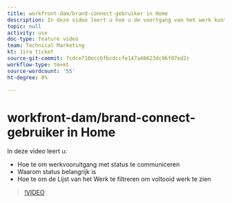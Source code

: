 ```yaml
---
title: workfront-dam/brand-connect-gebruiker in Home
description: In deze video leert u hoe u de voortgang van het werk kunt communiceren met de status en filtert u de werklijst om het voltooide werk te zien.
topic: null
activity: use
doc-type: feature video
team: Technical Marketing
kt: Jira ticket
source-git-commit: 7cdce710ecc6fbcdccfe147a40623dc96f07ed2c
workflow-type: tm+mt
source-wordcount: '55'
ht-degree: 0%

---
```


# workfront-dam/brand-connect-gebruiker in Home

In deze video leert u:

* Hoe te om werkvooruitgang met status te communiceren
* Waarom status belangrijk is
* Hoe te om de Lijst van het Werk te filtreren om voltooid werk te zien

>[!VIDEO](https://video.tv.adobe.com/v/335104/?quality=12)
